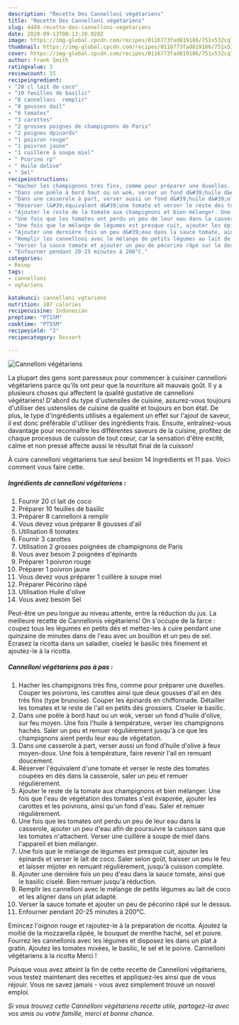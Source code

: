 ```yaml
---
description: "Recette Des Cannelloni végétariens"
title: "Recette Des Cannelloni végétariens"
slug: 4449-recette-des-cannelloni-vegetariens
date: 2020-09-13T00:13:28.028Z
image: https://img-global.cpcdn.com/recipes/0116773fad819186/751x532cq70/cannelloni-vegetariens-photo-principale-de-la-recette.jpg
thumbnail: https://img-global.cpcdn.com/recipes/0116773fad819186/751x532cq70/cannelloni-vegetariens-photo-principale-de-la-recette.jpg
cover: https://img-global.cpcdn.com/recipes/0116773fad819186/751x532cq70/cannelloni-vegetariens-photo-principale-de-la-recette.jpg
author: Frank Smith
ratingvalue: 3
reviewcount: 15
recipeingredient:
- "20 cl lait de coco"
- "10 feuilles de basilic"
- "8 cannelloni  remplir"
- "8 gousses dail"
- "6 tomates"
- "3 carottes"
- "2 grosses poignes de champignons de Paris"
- "2 poignes dpinards"
- "1 poivron rouge"
- "1 poivron jaune"
- "1 cuillère à soupe miel"
- " Pcorino rp"
- " Huile dolive"
- " Sel"
recipeinstructions:
- "Hacher les champignons très fins, comme pour préparer une duxelles. Couper les poivrons, les carottes ainsi que deux gousses d&#39;ail en dés très fins (type brunoise). Couper les épinards en chiffonnade. Détailler les tomates et le reste de l&#39;ail en petits dés grossiers. Ciseler le basilic."
- "Dans une poêle à bord haut ou un wok, verser un fond d&#39;huile d&#39;olive, sur feu moyen. Une fois l&#39;huile à température, verser les champignons hachés. Saler un peu et remuer régulièrement jusqu&#39;à ce que les champignons aient perdu leur eau de végétation."
- "Dans une casserole à part, verser aussi un fond d&#39;huile d&#39;olive à feux moyen-doux. Une fois à température, faire revenir l&#39;ail en remuant doucement."
- "Réserver l&#39;équivalent d&#39;une tomate et verser le reste des tomates coupées en dés dans la casserole, saler un peu et remuer régulièrement."
- "Ajouter le reste de la tomate aux champignons et bien mélanger. Une fois que l&#39;eau de végétation des tomates s&#39;est évaporée, ajouter les carottes et les poivrons, ainsi qu&#39;un fond d&#39;eau. Saler et remuer régulièrement."
- "Une fois que les tomates ont perdu un peu de leur eau dans la casserole, ajouter un peu d&#39;eau afin de poursuivre la cuisson sans que les tomates n&#39;attachent. Verser une cuillère à soupe de miel dans l&#39;appareil et bien mélanger."
- "Une fois que le mélange de légumes est presque cuit, ajouter les épinards et verser le lait de coco. Saler selon goût, baisser un peu le feu et laisser mijoter en remuant régulièrement, jusqu&#39;à cuisson complète."
- "Ajouter une dernière fois un peu d&#39;eau dans la sauce tomate, ainsi que le basilic ciselé. Bien remuer jusqu&#39;à réduction."
- "Remplir les cannelloni avec le mélange de petits légumes au lait de coco et les aligner dans un plat adapté."
- "Verser la sauce tomate et ajouter un peu de pécorino râpé sur le dessus."
- "Enfourner pendant 20-25 minutes à 200°C."
categories:
- Resep
tags:
- cannelloni
- vgtariens

katakunci: cannelloni vgtariens 
nutrition: 107 calories
recipecuisine: Indonesian
preptime: "PT15M"
cooktime: "PT55M"
recipeyield: "2"
recipecategory: Dessert

---
```



![Cannelloni végétariens](https://img-global.cpcdn.com/recipes/0116773fad819186/751x532cq70/cannelloni-vegetariens-photo-principale-de-la-recette.jpg)

La plupart des gens sont paresseux pour commencer à cuisiner cannelloni végétariens parce qu'ils ont peur que la nourriture ait mauvais goût. Il y a plusieurs choses qui affectent la qualité gustative de cannelloni végétariens! D'abord du type d'ustensiles de cuisine, assurez-vous toujours d'utiliser des ustensiles de cuisine de qualité et toujours en bon état. De plus, le type d'ingrédients utilisés a également un effet sur l'ajout de saveur, il est donc préférable d'utiliser des ingrédients frais. Ensuite, entraînez-vous davantage pour reconnaître les différentes saveurs de la cuisine, profitez de chaque processus de cuisson de tout cœur, car la sensation d'être excité, calme et non pressé affecte aussi le résultat final de la cuisson!

<!--inarticleads1-->

À cuire cannelloni végétariens tue seul besion 14 Ingrédients et 11 pas. Voici comment vous faire cette.

##### Ingrédients de cannelloni végétariens :

1. Fournir 20 cl lait de coco
1. Préparer 10 feuilles de basilic
1. Préparer 8 cannelloni à remplir
1. Vous devez vous préparer 8 gousses d&#39;ail
1. Utilisation 6 tomates
1. Fournir 3 carottes
1. Utilisation 2 grosses poignées de champignons de Paris
1. Vous avez besoin 2 poignées d&#39;épinards
1. Préparer 1 poivron rouge
1. Préparer 1 poivron jaune
1. Vous devez vous préparer 1 cuillère à soupe miel
1. Préparer  Pécorino râpé
1. Utilisation  Huile d&#39;olive
1. Vous avez besoin  Sel


Peut-être un peu longue au niveau attente, entre la réduction du jus. La meilleure recette de Cannellonis végétariens! On s&#39;occupe de la farce : coupez tous les légumes en petits dés et mettez-les à cuire pendant une quinzaine de minutes dans de l&#39;eau avec un bouillon et un peu de sel. Ecrasez la ricotta dans un saladier, ciselez le basilic très finement et ajoutez-le à la ricotta. 

<!--inarticleads2-->

##### Cannelloni végétariens pas à pas :

1. Hacher les champignons très fins, comme pour préparer une duxelles. Couper les poivrons, les carottes ainsi que deux gousses d&#39;ail en dés très fins (type brunoise). Couper les épinards en chiffonnade. Détailler les tomates et le reste de l&#39;ail en petits dés grossiers. Ciseler le basilic.
1. Dans une poêle à bord haut ou un wok, verser un fond d&#39;huile d&#39;olive, sur feu moyen. Une fois l&#39;huile à température, verser les champignons hachés. Saler un peu et remuer régulièrement jusqu&#39;à ce que les champignons aient perdu leur eau de végétation.
1. Dans une casserole à part, verser aussi un fond d&#39;huile d&#39;olive à feux moyen-doux. Une fois à température, faire revenir l&#39;ail en remuant doucement.
1. Réserver l&#39;équivalent d&#39;une tomate et verser le reste des tomates coupées en dés dans la casserole, saler un peu et remuer régulièrement.
1. Ajouter le reste de la tomate aux champignons et bien mélanger. Une fois que l&#39;eau de végétation des tomates s&#39;est évaporée, ajouter les carottes et les poivrons, ainsi qu&#39;un fond d&#39;eau. Saler et remuer régulièrement.
1. Une fois que les tomates ont perdu un peu de leur eau dans la casserole, ajouter un peu d&#39;eau afin de poursuivre la cuisson sans que les tomates n&#39;attachent. Verser une cuillère à soupe de miel dans l&#39;appareil et bien mélanger.
1. Une fois que le mélange de légumes est presque cuit, ajouter les épinards et verser le lait de coco. Saler selon goût, baisser un peu le feu et laisser mijoter en remuant régulièrement, jusqu&#39;à cuisson complète.
1. Ajouter une dernière fois un peu d&#39;eau dans la sauce tomate, ainsi que le basilic ciselé. Bien remuer jusqu&#39;à réduction.
1. Remplir les cannelloni avec le mélange de petits légumes au lait de coco et les aligner dans un plat adapté.
1. Verser la sauce tomate et ajouter un peu de pécorino râpé sur le dessus.
1. Enfourner pendant 20-25 minutes à 200°C.


Emincez l&#39;oignon rouge et rajoutez-le à la préparation de ricotta. Ajoutez la moitié de la mozzarella râpée, le bouquet de menthe haché, sel et poivre. Fourrez les cannellonis avec les légumes et disposez les dans un plat à gratin. Ajoutez les tomates mixées, le basilic, le sel et le poivre. Cannelloni végétariens à la ricotta Merci ! 

<!--inarticleads1-->

<p>
Puisque vous avez atteint la fin de cette recette de Cannelloni végétariens, vous testez maintenant des recettes et appliquez-les ainsi que de vous réjouir. Vous ne savez jamais - vous avez simplement trouvé un nouvel emploi.
</p>

<p>
<i>Si vous trouvez cette Cannelloni végétariens recette utile, partagez-la avec vos amis ou votre famille, merci et bonne chance.</i>
</p>
